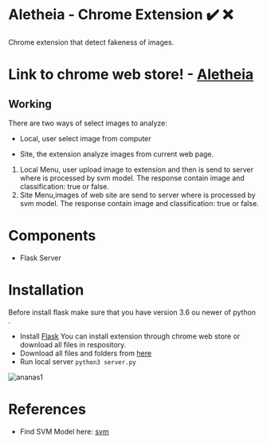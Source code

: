 # Aletheia - Chrome Extension :heavy_check_mark: :x:
Chrome extension that detect fakeness of images.

# Link to chrome web store! - [Aletheia](https://chrome.google.com/webstore/detail/aletheia/blbpmfagfpagmiflmoddellbgdglaofa?hl=pt-BR&authuser=0)

## Working
There are two ways of select images to analyze: 

- Local, user select image from computer

- Site, the extension analyze images from current web page.

1. Local Menu, user upload image to extension and then is send to server where is processed by svm model. The response contain image and classification: true or false.
2. Site Menu,images of web site are send to server where is processed by svm model. The response contain image and classification: true or false.

# Components
- Flask Server

# Installation
Before install flask make sure that you have version 3.6 ou newer of python .
- Install [Flask](https://flask.palletsprojects.com/en/2.0.x/installation/#install-flask)
You can install extension through chrome web store or download all files in respository.
- Download all files and folders from [here](https://github.com/diana-egas/aletheia-chrome-extension)
- Run local server 
`python3 server.py`

<!--# From beginning to end (incomplete)
### Step 1: Analyzing the problem
### Step 2: Creating Chrome Extension
### Step 3: Deploying Flask Server 
### Step 4: Publishing the Extension to Chrome Web Store-->

![ananas1](https://user-images.githubusercontent.com/38374862/160453804-71b08083-c40b-46d4-97d3-025d9e181536.png)


# References
- Find SVM Model here: [svm](https://github.com/saraferreirascf/Photo-and-video-manipulations-detector/tree/main/Scripts)
